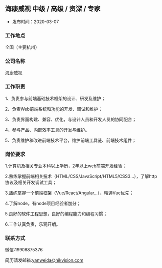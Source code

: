 ## 海康威视 中级 / 高级 / 资深 / 专家

- 发布时间：2020-03-07 

### 工作地点

全国（主要杭州）

### 公司名称
海康威视

### 工作职责
1、负责参与前端基础技术框架的设计、研发及维护；

2、负责Web前端系统和功能的开发、调试和维护；

3、负责界面构建、兼容、优化，与设计人员和开发人员的协同配合；

4、参与产品、内部效率工具的开发与维护。

5、负责维护和改进前端技术平台，维护前端工具链、前端技术组件；

### 岗位要求
1.计算机及相关专业本科以上学历，2年以上web前端开发经验；

2.熟练掌握前端相关技术（HTML/CSS/JavaScript/HTML5/CSS3...），了解http协议及相关开发调试工具；

3.熟练掌握一个前端框架（Vue/React/Angular...），精通Vue优先；

4.了解node，有node项目经验者加分；

5.良好的软件工程思想，良好的编程能力和编程习惯；

6.工作认真负责，乐观开朗。

### 联系方式
微信:19906875376

简历请发邮箱:yanweida@hikvision.com